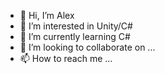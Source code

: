 - 👋 Hi, I’m Alex
- 👀 I’m interested in Unity/C#
- 🌱 I’m currently learning C#
- 💞️ I’m looking to collaborate on ...
- 📫 How to reach me ...

<!---
d0m0chevsky/d0m0chevsky is a ✨ special ✨ repository because its `README.md` (this file) appears on your GitHub profile.
You can click the Preview link to take a look at your changes.
--->
